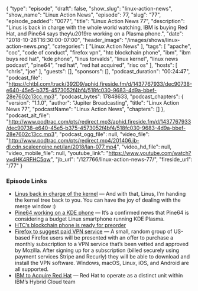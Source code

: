 {
  "type": "episode",
  "draft": false,
  "show_slug": "linux-action-news",
  "show_name": "Linux Action News",
  "episode": 77,
  "slug": "77",
  "episode_padded": "0077",
  "title": "Linux Action News 77",
  "description": "Linus is back in charge with the whole world watching, IBM is buying Red Hat, and Pine64 says they\u2019re working on a Plasma phone.",
  "date": "2018-10-28T16:30:00-07:00",
  "header_image": "/images/shows/linux-action-news.png",
  "categories": [
    "Linux Action News"
  ],
  "tags": [
    "apache",
    "coc",
    "code of conduct",
    "firefox vpn",
    "htc blockchain phone",
    "ibm",
    "ibm buys red hat",
    "kde phone",
    "linus torvalds",
    "linux kernel",
    "linux news podcast",
    "pine64",
    "red hat",
    "red hat acquired",
    "risc os"
  ],
  "hosts": [
    "chris",
    "joe"
  ],
  "guests": [],
  "sponsors": [],
  "podcast_duration": "00:24:47",
  "podcast_file": "https://chtbl.com/track/392D9/aphid.fireside.fm/d/1437767933/dec90738-e640-45e5-b375-4573052f4bf4/518fc030-9683-4d9a-bbef-28e7602c13cc.mp3",
  "podcast_bytes": 17848633,
  "podcast_chapters": {
    "version": "1.1.0",
    "author": "Jupiter Broadcasting",
    "title": "Linux Action News 77",
    "podcastName": "Linux Action News",
    "chapters": []
  },
  "podcast_alt_file": "http://www.podtrac.com/pts/redirect.mp3/aphid.fireside.fm/d/1437767933/dec90738-e640-45e5-b375-4573052f4bf4/518fc030-9683-4d9a-bbef-28e7602c13cc.mp3",
  "podcast_ogg_file": null,
  "video_file": "http://www.podtrac.com/pts/redirect.mp4/201406.jb-dl.cdn.scaleengine.net/lan/2018/lan-077.mp4",
  "video_hd_file": null,
  "video_mobile_file": null,
  "youtube_link": "https://www.youtube.com/watch?v=dHK4RFHC5qw",
  "jb_url": "/127766/linux-action-news-77/",
  "fireside_url": "/77"
}


### Episode Links

  * [Linus back in charge of the kernel](https://lkml.org/lkml/2018/10/22/184 "Linus back in charge of the kernel") — And with that, Linus, I'm handing the kernel tree back to you. You can have the joy of dealing with the merge window :)
  * [Pine64 working on a KDE phone](https://itsfoss.com/pinebook-kde-smartphone/ "Pine64 working on a KDE phone") — It’s a confirmed news that Pine64 is considering a budget Linux smartphone running KDE Plasma.
  * [HTC’s blockchain phone is ready for preorder](https://www.theverge.com/circuitbreaker/2018/10/23/18011280/htc-blockchain-phone-preorder-exodus-1-specs-price "HTC’s blockchain phone is ready for preorder")
  * [Firefox to suggest paid VPN service](https://blog.mozilla.org/futurereleases/2018/10/22/testing-new-ways-to-keep-you-safe-online/ "Firefox to suggest paid VPN service") — A small, random group of US-based Firefox users will be presented with an offer to purchase a monthly subscription to a VPN service that’s been vetted and approved by Mozilla. After signing up for a subscription (billed securely using payment services Stripe and Recurly) they will be able to download and install the VPN software. Windows, macOS, Linux, iOS, and Android are all supported.
  * [IBM to Acquire Red Hat](https://www.redhat.com/en/about/press-releases/ibm-acquire-red-hat-completely-changing-cloud-landscape-and-becoming-worlds-1-hybrid-cloud-provider "IBM to Acquire Red Hat") — Red Hat to operate as a distinct unit within IBM’s Hybrid Cloud team


